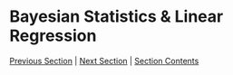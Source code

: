 # Bayesian Statistics & Linear Regression <!-- omit in toc -->

[Previous Section][prev] | [Next Section][next] | [Section Contents][index]

[prev]: ./
[next]: ../02renameme/index
[index]: ../index